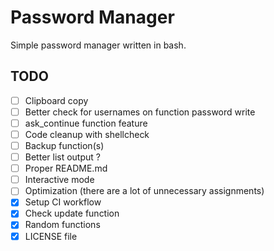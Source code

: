 # Password Manager
Simple password manager written in bash.

## TODO
- [ ] Clipboard copy
- [ ] Better check for usernames on function password write
- [ ] ask_continue function feature
- [ ] Code cleanup with shellcheck
- [ ] Backup function(s)
- [ ] Better list output ?
- [ ] Proper README.md
- [ ] Interactive mode
- [ ] Optimization (there are a lot of unnecessary assignments)
- [X] Setup CI workflow
- [X] Check update function
- [X] Random functions
- [X] LICENSE file
